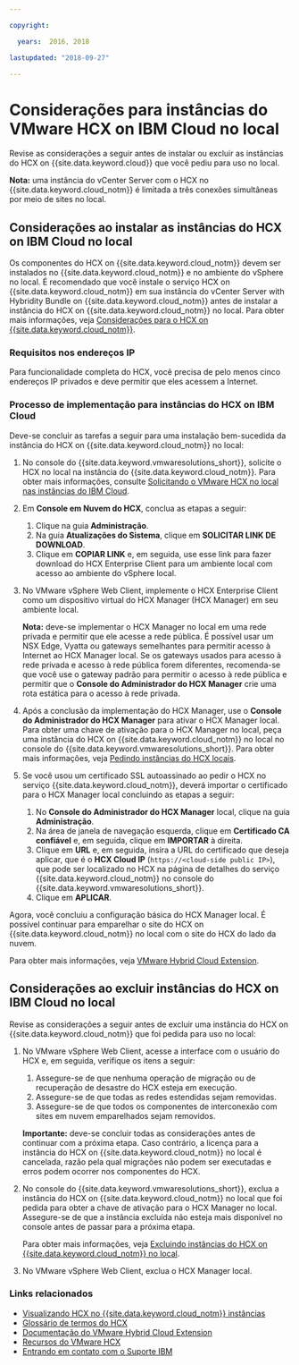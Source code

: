 ```yaml
---

copyright:

  years:  2016, 2018

lastupdated: "2018-09-27"

---
```


# Considerações para instâncias do VMware HCX on IBM Cloud no local

Revise as considerações a seguir antes de instalar ou excluir as instâncias do HCX on {{site.data.keyword.cloud}} que você pediu para uso no local.

**Nota:** uma instância do vCenter Server com o HCX no {{site.data.keyword.cloud_notm}} é limitada a três conexões simultâneas por meio de sites no local.

## Considerações ao instalar as instâncias do HCX on IBM Cloud no local

Os componentes do HCX on {{site.data.keyword.cloud_notm}} devem ser instalados no {{site.data.keyword.cloud_notm}} e no ambiente do vSphere no local. É recomendado que você instale o serviço HCX on {{site.data.keyword.cloud_notm}} em sua instância do vCenter Server with Hybridity Bundle on {{site.data.keyword.cloud_notm}} antes de instalar a instância do HCX on {{site.data.keyword.cloud_notm}} no local. Para obter mais informações, veja [Considerações para o HCX on {{site.data.keyword.cloud_notm}}](../services/hcx_considerations.html).

### Requisitos nos endereços IP

Para funcionalidade completa do HCX, você precisa de pelo menos cinco endereços IP privados e deve permitir que eles acessem a Internet.

### Processo de implementação para instâncias do HCX on IBM Cloud

Deve-se concluir as tarefas a seguir para uma instalação bem-sucedida da instância do HCX on {{site.data.keyword.cloud_notm}} no local:
1. No console do {{site.data.keyword.vmwaresolutions_short}}, solicite o HCX no local na instância do {{site.data.keyword.cloud_notm}}. Para obter mais informações, consulte [Solicitando o VMware HCX no local nas instâncias do IBM Cloud](standalone_orderingserviceinstances.html).
2. Em **Console em Nuvem do HCX**, conclua as etapas a seguir:
    1. Clique na guia **Administração**.
    2. Na guia **Atualizações do Sistema**, clique em **SOLICITAR LINK DE DOWNLOAD**.
    3. Clique em **COPIAR LINK** e, em seguida, use esse link para fazer download do HCX Enterprise Client para um ambiente local com acesso ao ambiente do vSphere local.
3. No VMware vSphere Web Client, implemente o HCX Enterprise Client como um dispositivo virtual do HCX Manager (HCX Manager) em seu ambiente local.

   **Nota:** deve-se implementar o HCX Manager no local em uma rede privada e permitir que ele acesse a rede pública. É possível usar um NSX Edge, Vyatta ou gateways semelhantes para permitir acesso à Internet ao HCX Manager local. Se os gateways usados para acesso à rede privada e acesso à rede pública forem diferentes, recomenda-se que você use o gateway padrão para permitir o acesso à rede pública e permitir que o **Console do Administrador do HCX Manager** crie uma rota estática para o acesso à rede privada.
4. Após a conclusão da implementação do HCX Manager, use o **Console do Administrador do HCX Manager** para ativar o HCX Manager local. Para obter uma chave de ativação para o HCX Manager no local, peça uma instância do HCX on {{site.data.keyword.cloud_notm}} no local no console do {{site.data.keyword.vmwaresolutions_short}}. Para obter mais informações, veja [Pedindo instâncias do HCX locais](../services/standalone_orderingserviceinstances.html).
5. Se você usou um certificado SSL autoassinado ao pedir o HCX no serviço {{site.data.keyword.cloud_notm}}, deverá importar o certificado para o HCX Manager local concluindo as etapas a seguir:
    1. No **Console do Administrador do HCX Manager** local, clique na guia **Administração**.
    2. Na área de janela de navegação esquerda, clique em **Certificado CA confiável** e, em seguida, clique em **IMPORTAR** à direita.
    3. Clique em **URL** e, em seguida, insira a URL do certificado que deseja aplicar, que é o **HCX Cloud IP** (``https://<cloud-side public IP>``), que pode ser localizado no HCX na página de detalhes do serviço {{site.data.keyword.cloud_notm}} no console do {{site.data.keyword.vmwaresolutions_short}}.
    4. Clique em **APLICAR**.

Agora, você concluiu a configuração básica do HCX Manager local. É possível continuar para emparelhar o site do HCX on {{site.data.keyword.cloud_notm}} no local com o site do HCX do lado da nuvem.

Para obter mais informações, veja [VMware Hybrid Cloud Extension](https://cloud.vmware.com/vmware-hcx).

## Considerações ao excluir instâncias do HCX on IBM Cloud no local

Revise as considerações a seguir antes de excluir uma instância do HCX on {{site.data.keyword.cloud_notm}} que foi pedida para uso no local:
1. No VMware vSphere Web Client, acesse a interface com o usuário do HCX e, em seguida, verifique os itens a seguir:
    1. Assegure-se de que nenhuma operação de migração ou de recuperação de desastre do HCX esteja em execução.
    2. Assegure-se de que todas as redes estendidas sejam removidas.
    3. Assegure-se de que todos os componentes de interconexão com sites em nuvem emparelhados sejam removidos.

   **Importante:** deve-se concluir todas as considerações antes de continuar com a próxima etapa. Caso contrário, a licença para a instância do HCX on {{site.data.keyword.cloud_notm}} no local é cancelada, razão pela qual migrações não podem ser executadas e erros podem ocorrer nos componentes do HCX.  
2. No console do {{site.data.keyword.vmwaresolutions_short}}, exclua a instância do HCX on {{site.data.keyword.cloud_notm}} no local que foi pedida para obter a chave de ativação para o HCX Manager no local. Assegure-se de que a instância excluída não esteja mais disponível no console antes de passar para a próxima etapa.

   Para obter mais informações, veja [Excluindo instâncias do HCX on {{site.data.keyword.cloud_notm}} no local](../services/standalone_deletingserviceinstances.html).
3. No VMware vSphere Web Client, exclua o HCX Manager local.

### Links relacionados

* [Visualizando HCX no {{site.data.keyword.cloud_notm}} instâncias](../services/standalone_viewingserviceinstances.html)
* [Glossário de termos do HCX](hcx_glossary.html)
* [Documentação do VMware Hybrid Cloud Extension](https://hcx.vmware.com/#vm-documentation)
* [ Recursos do VMware HCX ](https://hcx.vmware.com/#/docs)
* [Entrando em contato com o Suporte IBM](../vmonic/trbl_support.html)
